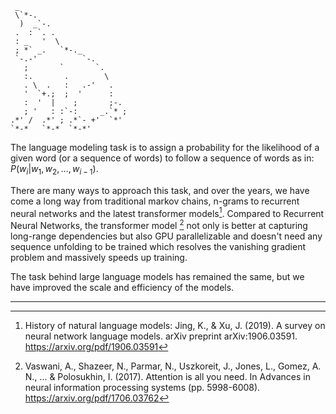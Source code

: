 ```
 _
 \`*-.
  )  _`-.
 .  : `. .
 : _   '  \
 ; *` _.   `*-._
 `-.-'          `-.
   ;       `       `.
   :.       .        \
   . \  .   :   .-'   .
   '  `+.;  ;  '      :
   :  '  |    ;       ;-.
   ; '   : :`-:     _.`* ;
.*' /  .*' ; .*`- +'  `*'
`*-*   `*-*  `*-*'
```

The language modeling task is to assign a probability for the likelihood of a given word (or a sequence of words) to follow a sequence of words as in: $P(w_i | w_1, w_2, \ldots, w_{i-1})$.

There are many ways to approach this task, and over the years, we have come a long way from traditional markov chains, n-grams to recurrent neural networks and the latest transformer models[^fst]. Compared to Recurrent Neural Networks, the transformer model [^attention] not only is better at capturing long-range dependencies but also GPU parallelizable and doesn't need any sequence unfolding to be trained which resolves the vanishing gradient problem and massively speeds up training.

The task behind large language models has remained the same, but we have improved the scale and efficiency of the models.

---

[^fst]: History of natural language models: Jing, K., & Xu, J. (2019). A survey on neural network language models. arXiv preprint arXiv:1906.03591. https://arxiv.org/pdf/1906.03591
[^attention]: Vaswani, A., Shazeer, N., Parmar, N., Uszkoreit, J., Jones, L., Gomez, A. N., ... & Polosukhin, I. (2017). Attention is all you need. In Advances in neural information processing systems (pp. 5998-6008). https://arxiv.org/pdf/1706.03762
[^lstm]: Hochreiter, S., & Schmidhuber, J. (1997). Long short-term memory. Neural computation, 9(8), 1735-1780. https://www.mitpressjournals.org/doi/abs/10.1162/neco.1997.9.8.1735
